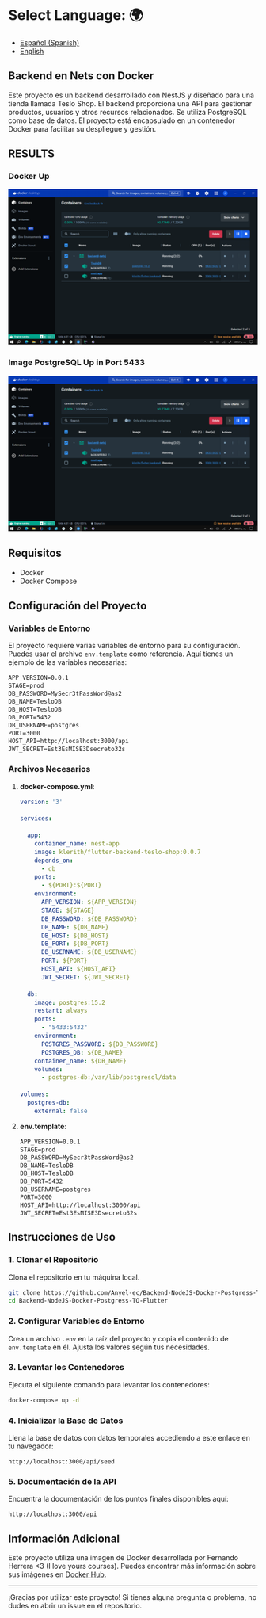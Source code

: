 # **Select Language:** 🌍
- [Español (Spanish)](README-es.md)
- [English](README.md)

## Backend en Nets con Docker

Este proyecto es un backend desarrollado con NestJS y diseñado para una tienda llamada Teslo Shop. El backend proporciona una API para gestionar productos, usuarios y otros recursos relacionados. Se utiliza PostgreSQL como base de datos. El proyecto está encapsulado en un contenedor Docker para facilitar su despliegue y gestión.

## RESULTS
### Docker Up 
![Alt text](doc/home.PNG) 
### Image PostgreSQL Up in Port 5433 
![Alt text](doc/home.PNG) 

## Requisitos

- Docker
- Docker Compose

## Configuración del Proyecto

### Variables de Entorno

El proyecto requiere varias variables de entorno para su configuración. Puedes usar el archivo `env.template` como referencia. Aquí tienes un ejemplo de las variables necesarias:

```
APP_VERSION=0.0.1
STAGE=prod
DB_PASSWORD=MySecr3tPassWord@as2
DB_NAME=TesloDB
DB_HOST=TesloDB
DB_PORT=5432
DB_USERNAME=postgres
PORT=3000
HOST_API=http://localhost:3000/api
JWT_SECRET=Est3EsMISE3Dsecreto32s
```

### Archivos Necesarios

1. **docker-compose.yml**:
    ```yaml
    version: '3'

    services:

      app:
        container_name: nest-app
        image: klerith/flutter-backend-teslo-shop:0.0.7
        depends_on:
          - db
        ports:
          - ${PORT}:${PORT}
        environment:
          APP_VERSION: ${APP_VERSION}
          STAGE: ${STAGE}
          DB_PASSWORD: ${DB_PASSWORD}
          DB_NAME: ${DB_NAME}
          DB_HOST: ${DB_HOST}
          DB_PORT: ${DB_PORT}
          DB_USERNAME: ${DB_USERNAME}
          PORT: ${PORT}
          HOST_API: ${HOST_API}
          JWT_SECRET: ${JWT_SECRET}
      
      db:
        image: postgres:15.2
        restart: always
        ports:
          - "5433:5432"
        environment:
          POSTGRES_PASSWORD: ${DB_PASSWORD}
          POSTGRES_DB: ${DB_NAME}
        container_name: ${DB_NAME}
        volumes:
          - postgres-db:/var/lib/postgresql/data

    volumes:
      postgres-db:
        external: false
    ```

2. **env.template**:
    ```env
    APP_VERSION=0.0.1
    STAGE=prod
    DB_PASSWORD=MySecr3tPassWord@as2
    DB_NAME=TesloDB
    DB_HOST=TesloDB
    DB_PORT=5432
    DB_USERNAME=postgres
    PORT=3000
    HOST_API=http://localhost:3000/api
    JWT_SECRET=Est3EsMISE3Dsecreto32s
    ```

## Instrucciones de Uso

### 1. Clonar el Repositorio

Clona el repositorio en tu máquina local.

```sh
git clone https://github.com/Anyel-ec/Backend-NodeJS-Docker-Postgress-TO-Flutter
cd Backend-NodeJS-Docker-Postgress-TO-Flutter
```

### 2. Configurar Variables de Entorno

Crea un archivo `.env` en la raíz del proyecto y copia el contenido de `env.template` en él. Ajusta los valores según tus necesidades.

### 3. Levantar los Contenedores

Ejecuta el siguiente comando para levantar los contenedores:

```sh
docker-compose up -d
```

### 4. Inicializar la Base de Datos

Llena la base de datos con datos temporales accediendo a este enlace en tu navegador:

```
http://localhost:3000/api/seed
```

### 5. Documentación de la API

Encuentra la documentación de los puntos finales disponibles aquí:

```
http://localhost:3000/api
```

## Información Adicional

Este proyecto utiliza una imagen de Docker desarrollada por Fernando Herrera <3 (I love yours courses). Puedes encontrar más información sobre sus imágenes en [Docker Hub](https://hub.docker.com/u/klerith).

---

¡Gracias por utilizar este proyecto! Si tienes alguna pregunta o problema, no dudes en abrir un issue en el repositorio.